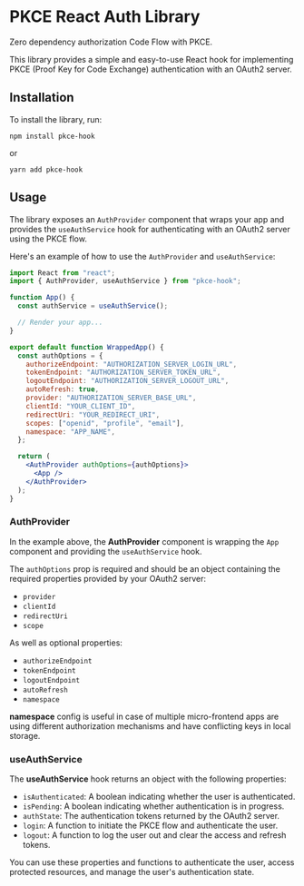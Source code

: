 # PKCE React Auth Library

Zero dependency authorization Code Flow with PKCE.

This library provides a simple and easy-to-use React hook for implementing PKCE
(Proof Key for Code Exchange) authentication with an OAuth2 server.

## Installation

To install the library, run:

```
npm install pkce-hook
```

or

```
yarn add pkce-hook
```

## Usage

The library exposes an `AuthProvider` component that wraps your app and provides
the `useAuthService` hook for authenticating with an OAuth2 server using the PKCE flow.

Here's an example of how to use the `AuthProvider` and `useAuthService`:

```jsx
import React from "react";
import { AuthProvider, useAuthService } from "pkce-hook";

function App() {
  const authService = useAuthService();

  // Render your app...
}

export default function WrappedApp() {
  const authOptions = {
    authorizeEndpoint: "AUTHORIZATION_SERVER_LOGIN_URL",
    tokenEndpoint: "AUTHORIZATION_SERVER_TOKEN_URL",
    logoutEndpoint: "AUTHORIZATION_SERVER_LOGOUT_URL",
    autoRefresh: true,
    provider: "AUTHORIZATION_SERVER_BASE_URL",
    clientId: "YOUR_CLIENT_ID",
    redirectUri: "YOUR_REDIRECT_URI",
    scopes: ["openid", "profile", "email"],
    namespace: "APP_NAME",
  };

  return (
    <AuthProvider authOptions={authOptions}>
      <App />
    </AuthProvider>
  );
}
```

### AuthProvider

In the example above, the **AuthProvider** component is wrapping the `App`
component and providing the `useAuthService` hook.

The `authOptions` prop is required and should be an object containing the
required properties provided by your OAuth2 server:

- `provider`
- `clientId`
- `redirectUri`
- `scope`

As well as optional properties:

- `authorizeEndpoint`
- `tokenEndpoint`
- `logoutEndpoint`
- `autoRefresh`
- `namespace`

**namespace** config is useful in case of multiple micro-frontend apps are using
different authorization mechanisms and have conflicting keys in local storage.

### useAuthService

The **useAuthService** hook returns an object with the following properties:

- `isAuthenticated`: A boolean indicating whether the user is authenticated.
- `isPending`: A boolean indicating whether authentication is in progress.
- `authState`: The authentication tokens returned by the OAuth2 server.
- `login`: A function to initiate the PKCE flow and authenticate the user.
- `logout`: A function to log the user out and clear the access and refresh tokens.

You can use these properties and functions to authenticate the user, access
protected resources, and manage the user's authentication state.
